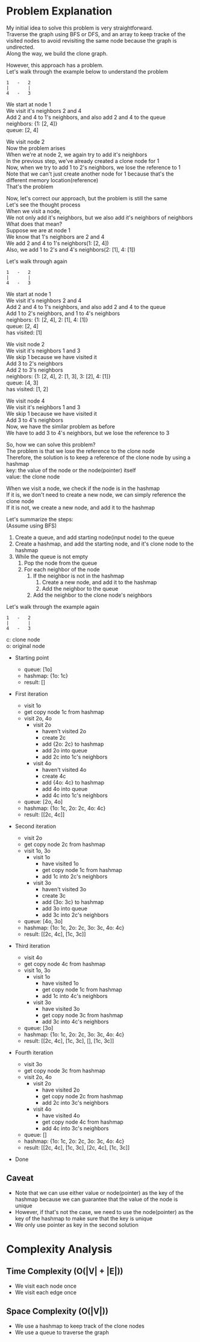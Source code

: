 # Problem Explanation

My initial idea to solve this problem is very straightforward.<br>
Traverse the graph using BFS or DFS, and an array to keep tracke of the visited nodes to avoid revisiting the same node because the graph is undirected.<br>
Along the way, we build the clone graph.<br>

However, this approach has a problem.<br>
Let's walk through the example below to understand the problem<br>
```
1   -   2
|       |
4   -   3
```
We start at node 1<br>
We visit it's neighbors 2 and 4<br>
Add 2 and 4 to 1's neighbors, and also add 2 and 4 to the queue<br>
neighbors: {1: [2, 4]}<br>
queue: [2, 4]<br>

We visit node 2<br>
Now the problem arises<br>
When we're at node 2, we again try to add it's neighbors<br>
In the previous step, we've already created a clone node for 1<br>
Now, when we try to add 1 to 2's neighbors, we lose the reference to 1<br>
Note that we can't just create another node for 1 because that's the different memory location(reference)<br>
That's the problem<br>

Now, let's correct our approach, but the problem is still the same<br>
Let's see the thought process<br>
When we visit a node,<br>
We not only add it's neighbors, but we also add it's neighbors of neighbors<br>
What does that mean?<br>
Suppose we are at node 1<br>
We know that 1's neighbors are 2 and 4<br>
We add 2 and 4 to 1's neighbors(1: [2, 4])<br>
Also, we add 1 to 2's and 4's neighbors(2: [1], 4: [1])<br>

Let's walk through again<br>
```
1   -   2
|       |
4   -   3
```
We start at node 1<br>
We visit it's neighbors 2 and 4<br>
Add 2 and 4 to 1's neighbors, and also add 2 and 4 to the queue<br>
Add 1 to 2's neighbors, and 1 to 4's neighbors<br>
neighbors: {1: [2, 4], 2: [1], 4: [1]}<br>
queue: [2, 4]<br>
has visited: [1]<br>

We visit node 2<br>
We visit it's neighbors 1 and 3<br>
We skip 1 because we have visited it<br>
Add 3 to 2's neighbors<br>
Add 2 to 3's neighbors<br>
neighbors: {1: [2, 4], 2: [1, 3], 3: [2], 4: [1]}<br>
queue: [4, 3]<br>
has visited: [1, 2]<br>

We visit node 4<br>
We visit it's neighbors 1 and 3<br>
We skip 1 because we have visited it<br>
Add 3 to 4's neighbors<br>
Now, we have the similar problem as before<br>
We have to add 3 to 4's neighbors, but we lose the reference to 3<br>


So, how we can solve this problem?<br>
The problem is that we lose the reference to the clone node<br>
Therefore, the solution is to keep a reference of the clone node by using a hashmap<br>
key: the value of the node or the node(pointer) itself<br>
value: the clone node<br>

When we visit a node, we check if the node is in the hashmap<br>
If it is, we don't need to create a new node, we can simply reference the clone node<br>
If it is not, we create a new node, and add it to the hashmap<br>

Let's summarize the steps:<br>
(Assume using BFS)<br>
1. Create a queue, and add starting node(input node) to the queue<br>
2. Create a hashmap, and add the starting node, and it's clone node to the hashmap<br>
3. While the queue is not empty<br>
    1. Pop the node from the queue<br>
    2. For each neighbor of the node<br>
        1. If the neighbor is not in the hashmap<br>
            1. Create a new node, and add it to the hashmap<br>
            2. Add the neighbor to the queue<br>
        2. Add the neighbor to the clone node's neighbors<br>

Let's walk through the example again<br>
```
1   -   2
|       |
4   -   3
```
c: clone node<br>
o: original node<br>
- Starting point
  - queue: [1o]
  - hashmap: {1o: 1c}
  - result: []

- First iteration
  - visit 1o
  - get copy node 1c from hashmap
  - visit 2o, 4o
    - visit 2o
      - haven't visited 2o
      - create 2c
      - add {2o: 2c} to hashmap
      - add 2o into queue
      - add 2c into 1c's neighbors
    - visit 4o
      - haven't visited 4o
      - create 4c
      - add {4o: 4c} to hashmap
      - add 4o into queue
      - add 4c into 1c's neighbors
   - queue: [2o, 4o]
   - hashmap: {1o: 1c, 2o: 2c, 4o: 4c}
   - result: [[2c, 4c]]

- Second iteration
  - visit 2o
  - get copy node 2c from hashmap
  - visit 1o, 3o
    - visit 1o
      - have visited 1o
      - get copy node 1c from hashmap
      - add 1c into 2c's neighbors
    - visit 3o
      - haven't visited 3o
      - create 3c
      - add {3o: 3c} to hashmap
      - add 3o into queue
      - add 3c into 2c's neighbors
   - queue: [4o, 3o]
   - hashmap: {1o: 1c, 2o: 2c, 3o: 3c, 4o: 4c}
   - result: [[2c, 4c], [1c, 3c]]

- Third iteration
  - visit 4o
  - get copy node 4c from hashmap
  - visit 1o, 3o
    - visit 1o
      - have visited 1o
      - get copy node 1c from hashmap
      - add 1c into 4c's neighbors
    - visit 3o
      - have visited 3o
      - get copy node 3c from hashmap
      - add 3c into 4c's neighbors
   - queue: [3o]
   - hashmap: {1o: 1c, 2o: 2c, 3o: 3c, 4o: 4c}
   - result: [[2c, 4c], [1c, 3c], [], [1c, 3c]]

- Fourth iteration
  - visit 3o
  - get copy node 3c from hashmap
  - visit 2o, 4o
    - visit 2o
      - have visited 2o
      - get copy node 2c from hashmap
      - add 2c into 3c's neighbors
    - visit 4o
      - have visited 4o
      - get copy node 4c from hashmap
      - add 4c into 3c's neighbors
   - queue: []
   - hashmap: {1o: 1c, 2o: 2c, 3o: 3c, 4o: 4c}
   - result: [[2c, 4c], [1c, 3c], [2c, 4c], [1c, 3c]]

- Done

## Caveat
- Note that we can use either value or node(pointer) as the key of the hashmap because we can guarantee that the value of the node is unique
- However, if that's not the case, we need to use the node(pointer) as the key of the hashmap to make sure that the key is unique
- We only use pointer as key in the second solution

# Complexity Analysis
## Time Complexity (O(|V| + |E|))
- We visit each node once
- We visit each edge once


## Space Complexity (O(|V|))
- We use a hashmap to keep track of the clone nodes
- We use a queue to traverse the graph

